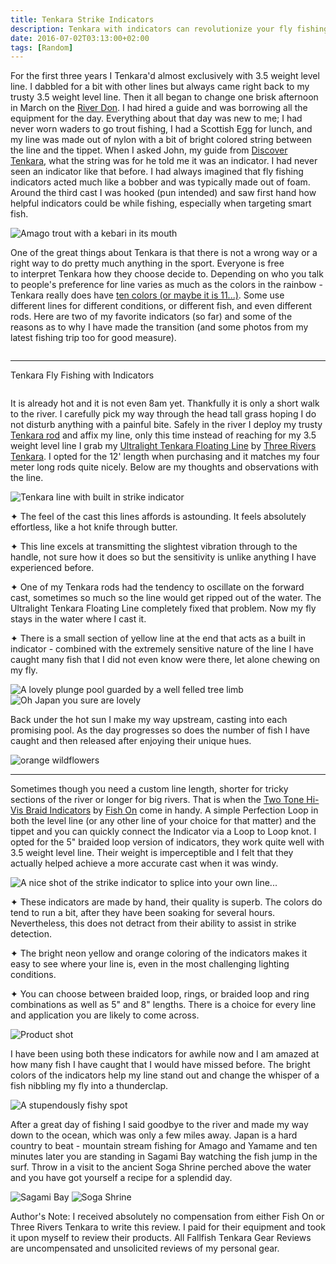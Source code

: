 ```yaml
---
title: Tenkara Strike Indicators
description: Tenkara with indicators can revolutionize your fly fishing, but Tenkara is supposed to be simple is adding another tool to the "tool box" really necessary???
date: 2016-07-02T03:13:00+02:00
tags: [Random]
---
```

<div class="text-lg mt-2">
<p class="mb-2">For the first three years I Tenkara'd almost exclusively with 3.5 weight level line. I dabbled for a bit with other lines but always came right back to my trusty 3.5 weight level line. Then it all began to change one brisk afternoon in March on the <a href="https://www.fallfishtenkara.com/grayling/" target="_blank" rel="noopener noreferrer">River Don</a>. I had hired a guide and was borrowing all the equipment for the day. Everything about that day was new to me; I had never worn waders to go trout fishing, I had a Scottish Egg for lunch, and my line was made out of nylon with a bit of bright colored string between the line and the tippet. When I asked John, my guide from <a href="https://discovertenkara.co.uk" target="_blank" rel="noopener noreferrer">Discover Tenkara</a>, what the string was for he told me it was an indicator. I had never seen an indicator like that before. I had always imagined that fly fishing indicators acted much like a bobber and was typically made out of foam. Around the third cast I was hooked (pun intended) and saw first hand how helpful indicators could be while fishing, especially when targeting smart fish.</p>

<img class="w-8/12 rounded-lg shadow-lg mx-auto" src="https://fallfish-tenkara-images.s3-us-west-1.amazonaws.com/FfT+-+Tenkara+Line+Indicators/tenkara-indicators-fly+fishing-kebari-keiryu-tenkara+techniques-amago.JPG" alt="Amago trout with a kebari in its mouth" />

<p class="mt-2 mb-2">One of the great things about Tenkara is that there is not a wrong way or a right way to do pretty much anything in the sport. Everyone is free to interpret Tenkara how they choose decide to. Depending on who you talk to people's preference for line varies as much as the colors in the rainbow - Tenkara really does have <a href="https://tenkaratalk.com/2012/05/tenkara-eleventh-color/" target="_blank" rel="noopener noreferrer">ten colors (or maybe it is 11...)</a>. Some use different lines for different conditions, or different fish, and even different rods. Here are two of my favorite indicators (so far) and some of the reasons as to why I have made the transition (and some photos from my latest fishing trip too for good measure).</p>

<img class="w-8/12 rounded-lg shadow-lg mx-auto" src="https://fallfish-tenkara-images.s3-us-west-1.amazonaws.com/FfT+-+Tenkara+Line+Indicators/tenkara-indicators-fly+fishing-kebari-keiryu-tenkara+techniques-wei-2.JPG" alt="" />

<hr />

<p class="mt-2 mb-2 font-semibold">Tenkara Fly Fishing with Indicators</p>

<img class="w-8/12 rounded-lg shadow-lg mx-auto" src="https://fallfish-tenkara-images.s3-us-west-1.amazonaws.com/FfT+-+Tenkara+Line+Indicators/dyed_rings_indicator.png" alt="" />

<p class="mt-2 mb-2">It is already hot and it is not even 8am yet. Thankfully it is only a short walk to the river. I carefully pick my way through the head tall grass hoping I do not disturb anything with a painful bite. Safely in the river I deploy my trusty <a href="https://www.fallfishtenkara.com/about/my-tenkara-rods/" target="_blank" rel="noopener noreferrer">Tenkara rod</a> and affix my line, only this time instead of reaching for my 3.5 weight level line I grab my <a href="https://threeriverstenkara.com/?product=ultralight-tenkara-floating-line" target="_blank" rel="noopener noreferrer">Ultralight Tenkara Floating Line</a> by <a href="https://threeriverstenkara.com/" target="_blank" rel="noopener noreferrer">Three Rivers Tenkara</a>. I opted for the 12' length when purchasing and it matches my four meter long rods quite nicely. Below are my thoughts and observations with the line.</p>

<img class="w-8/12 rounded-lg shadow-lg mx-auto" src="https://fallfish-tenkara-images.s3-us-west-1.amazonaws.com/FfT+-+Tenkara+Line+Indicators/ultralight-tenkara-floating-line.jpg" alt="Tenkara line with built in strike indicator" />

<p class="mt-2 mb-2 ml-6">✦ The feel of the cast this lines affords is astounding. It feels absolutely effortless, like a hot knife through butter.</p>
<p class="mt-2 mb-2 ml-6">✦ This line excels at transmitting the slightest vibration through to the handle, not sure how it does so but the sensitivity is unlike anything I have experienced before.</p>
<p class="mt-2 mb-2 ml-6">✦ One of my Tenkara rods had the tendency to oscillate on the forward cast, sometimes so much so the line would get ripped out of the water. The Ultralight Tenkara Floating Line completely fixed that problem. Now my fly stays in the water where I cast it.</p>
<p class="mt-2 mb-2 ml-6">✦ There is a small section of yellow line at the end that acts as a built in indicator - combined with the extremely sensitive nature of the line I have caught many fish that I did not even know were there, let alone chewing on my fly.</p>

<img class="w-8/12 rounded-lg shadow-lg mx-auto" src="https://fallfish-tenkara-images.s3-us-west-1.amazonaws.com/FfT+-+Tenkara+Line+Indicators/tenkara-indicators-fly+fishing-kebari-keiryu-tenkara+techniques-downed+tree.JPG" alt="A lovely plunge pool guarded by a well felled tree limb" />

<img class="w-8/12 rounded-lg shadow-lg mx-auto" src="https://fallfish-tenkara-images.s3-us-west-1.amazonaws.com/FfT+-+Tenkara+Line+Indicators/tenkara-indicators-fly+fishing-kebari-keiryu-tenkara+techniques-mountain+stream+2.JPG" alt="Oh Japan you sure are lovely" />

<p class="mt-2 mb-2">Back under the hot sun I make my way upstream, casting into each promising pool. As the day progresses so does the number of fish I have caught and then released after enjoying their unique hues.</p>

<img class="w-8/12 rounded-lg shadow-lg mx-auto" src="https://fallfish-tenkara-images.s3-us-west-1.amazonaws.com/FfT+-+Tenkara+Line+Indicators/tenkara-indicators-fly+fishing-kebari-keiryu-tenkara+techniques-flowers.JPG" alt="orange wildflowers" />

<hr />

<p class="mt-2 mb-2">Sometimes though you need a custom line length, shorter for tricky sections of the river or longer for big rivers. That is when the <a href="https://www.fishonproductions.co.uk/french_leaders_and_indicators/two-tone-hi-vis-braid-indicators.html" target="_blank" rel="noopener noreferrer">Two Tone Hi-Vis Braid Indicators</a> by <a href="https://www.fishonproductions.co.uk/" target="_blank" rel="noopener noreferrer">Fish On</a> come in handy. A simple Perfection Loop in both the level line (or any other line of your choice for that matter) and the tippet and you can quickly connect the Indicator via a Loop to Loop knot. I opted for the 5" braided loop version of indicators, they work quite well with 3.5 weight level line. Their weight is imperceptible and I felt that they actually helped achieve a more accurate cast when it was windy.</p>

<img class="w-8/12 rounded-lg shadow-lg mx-auto" src="https://fallfish-tenkara-images.s3-us-west-1.amazonaws.com/FfT+-+Tenkara+Line+Indicators/tenkara-indicators-fly+fishing-kebari-keiryu-tenkara+techniques-discover+tenkara+indicator.JPG" alt="A nice shot of the strike indicator to splice into your own line..." />

<p class="mt-2 mb-2 ml-6">✦ These indicators are made by hand, their quality is superb. The colors do tend to run a bit, after they have been soaking for several hours. Nevertheless, this does not detract from their ability to assist in strike detection.</p>
<p class="mt-2 mb-2 ml-6">✦ The bright neon yellow and orange coloring of the indicators makes it easy to see where your line is, even in the most challenging lighting conditions.</p>
<p class="mt-2 mb-2 ml-6">✦ You can choose between braided loop, rings, or braided loop and ring combinations as well as 5" and 8" lengths. There is a choice for every line and application you are likely to come across.</p>

<img class="w-8/12 rounded-lg shadow-lg mx-auto" src="https://fallfish-tenkara-images.s3-us-west-1.amazonaws.com/FfT+-+Tenkara+Line+Indicators/dyed_rings.png" alt="Product shot" />

<p class="mt-2 mb-2">I have been using both these indicators for awhile now and I am amazed at how many fish I have caught that I would have missed before. The bright colors of the indicators help my line stand out and change the whisper of a fish nibbling my fly into a thunderclap.</p>

<img class="w-8/12 rounded-lg shadow-lg mx-auto" src="https://fallfish-tenkara-images.s3-us-west-1.amazonaws.com/FfT+-+Tenkara+Line+Indicators/tenkara-indicators-fly+fishing-kebari-keiryu-tenkara+techniques-plunge+pools.JPG" alt="A stupendously fishy spot" />

<p class="mt-2 mb-2">After a great day of fishing I said goodbye to the river and made my way down to the ocean, which was only a few miles away. Japan is a hard country to beat - mountain stream fishing for Amago and Yamame and ten minutes later you are standing in Sagami Bay watching the fish jump in the surf. Throw in a visit to the ancient Soga Shrine perched above the water and you have got yourself a recipe for a splendid day.</p>

<img class="w-8/12 rounded-lg shadow-lg mx-auto" src="https://fallfish-tenkara-images.s3-us-west-1.amazonaws.com/FfT+-+Tenkara+Line+Indicators/tenkara-indicators-fly+fishing-kebari-keiryu-tenkara+techniques-sagami+bay.JPG" alt="Sagami Bay" />

<img class="w-8/12 rounded-lg shadow-lg mx-auto" src="https://fallfish-tenkara-images.s3-us-west-1.amazonaws.com/FfT+-+Tenkara+Line+Indicators/tenkara-indicators-fly+fishing-kebari-keiryu-tenkara+techniques-shinto+shrine.JPG" alt="Soga Shrine" />

<p class="mt-2 mb-2 font-bold italic">Author's Note: I received absolutely no compensation from either Fish On or Three Rivers Tenkara to write this review. I paid for their equipment and took it upon myself to review their products. All Fallfish Tenkara Gear Reviews are uncompensated and unsolicited reviews of my personal gear.</p>
</div>